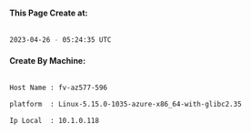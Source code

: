 
   
#### This Page Create at:

```bash

2023-04-26 - 05:24:35 UTC

```

#### Create By Machine:

```bash

Host Name : fv-az577-596

platform  : Linux-5.15.0-1035-azure-x86_64-with-glibc2.35

Ip Local  : 10.1.0.118

```

